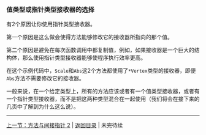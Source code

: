 ### 值类型或指针类型接收器的选择

有2个原因让你使用指针类型接收器。

第一个原因是这么做会使得方法能够修改它的接收器所指向的那个值。

第二个原因是避免在每次函数调用中都复制值，例如，如果接收器是一个巨大的结构体，那么使用指针类型接收器能够使程序执行效率更高。

在这个示例代码中，```Scale```和```Abs```这2个方法都使用了```*Vertex```类型的接收器，即便```Abs```方法不需要修改它的接收器。

一般来说，在一个给定类型上，所有的方法应该或者有一个值类型接收器，或者有一个指针类型接收器，而不是把这两种类型混合在一起使用（我们将会在接下来的几页中了解到为什么这么说）。

---

[上一节：方法与间接指针 2](https://github.com/axdhxyzx/GCTT/blob/my_branch/mydrafts/7-methods-and-pointer-indirection-2.md) | [返回目录](https://github.com/axdhxyzx/GCTT/blob/my_branch/mydrafts/0-mydrafts-readme.md) | 未完待续